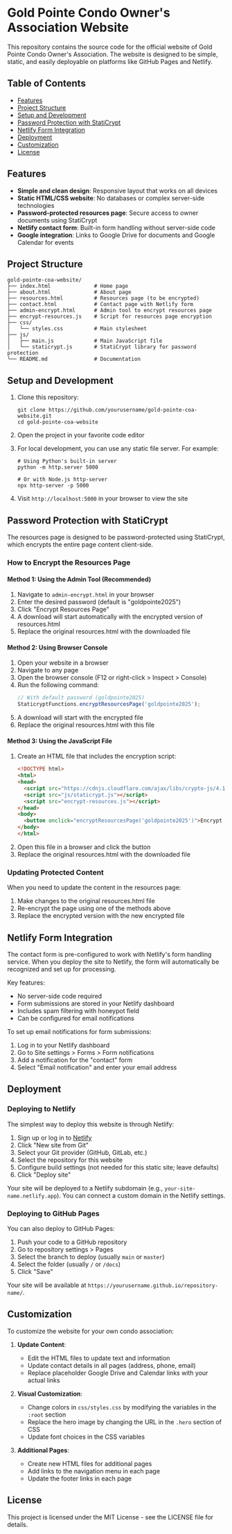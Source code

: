 # Gold Pointe Condo Owner's Association Website

This repository contains the source code for the official website of Gold Pointe Condo Owner's Association. The website is designed to be simple, static, and easily deployable on platforms like GitHub Pages and Netlify.

## Table of Contents

- [Features](#features)
- [Project Structure](#project-structure)
- [Setup and Development](#setup-and-development)
- [Password Protection with StatiCrypt](#password-protection-with-staticrypt)
- [Netlify Form Integration](#netlify-form-integration)
- [Deployment](#deployment)
- [Customization](#customization)
- [License](#license)

## Features

- **Simple and clean design**: Responsive layout that works on all devices
- **Static HTML/CSS website**: No databases or complex server-side technologies
- **Password-protected resources page**: Secure access to owner documents using StatiCrypt
- **Netlify contact form**: Built-in form handling without server-side code
- **Google integration**: Links to Google Drive for documents and Google Calendar for events

## Project Structure

```
gold-pointe-coa-website/
├── index.html              # Home page
├── about.html              # About page
├── resources.html          # Resources page (to be encrypted)
├── contact.html            # Contact page with Netlify form
├── admin-encrypt.html      # Admin tool to encrypt resources page
├── encrypt-resources.js    # Script for resources page encryption
├── css/
│   └── styles.css          # Main stylesheet
├── js/
│   ├── main.js             # Main JavaScript file
│   └── staticrypt.js       # StatiCrypt library for password protection
└── README.md               # Documentation
```

## Setup and Development

1. Clone this repository:
   ```
   git clone https://github.com/yourusername/gold-pointe-coa-website.git
   cd gold-pointe-coa-website
   ```

2. Open the project in your favorite code editor

3. For local development, you can use any static file server. For example:
   ```
   # Using Python's built-in server
   python -m http.server 5000
   
   # Or with Node.js http-server
   npx http-server -p 5000
   ```

4. Visit `http://localhost:5000` in your browser to view the site

## Password Protection with StatiCrypt

The resources page is designed to be password-protected using StatiCrypt, which encrypts the entire page content client-side.

### How to Encrypt the Resources Page

#### Method 1: Using the Admin Tool (Recommended)

1. Navigate to `admin-encrypt.html` in your browser
2. Enter the desired password (default is "goldpointe2025")
3. Click "Encrypt Resources Page"
4. A download will start automatically with the encrypted version of resources.html
5. Replace the original resources.html with the downloaded file

#### Method 2: Using Browser Console

1. Open your website in a browser
2. Navigate to any page
3. Open the browser console (F12 or right-click > Inspect > Console)
4. Run the following command:
   ```javascript
   // With default password (goldpointe2025)
   StaticryptFunctions.encryptResourcesPage('goldpointe2025');
   ```
5. A download will start with the encrypted file
6. Replace the original resources.html with this file

#### Method 3: Using the JavaScript File

1. Create an HTML file that includes the encryption script:
   ```html
   <!DOCTYPE html>
   <html>
   <head>
     <script src="https://cdnjs.cloudflare.com/ajax/libs/crypto-js/4.1.1/crypto-js.min.js"></script>
     <script src="js/staticrypt.js"></script>
     <script src="encrypt-resources.js"></script>
   </head>
   <body>
     <button onclick="encryptResourcesPage('goldpointe2025')">Encrypt Resources</button>
   </body>
   </html>
   ```
2. Open this file in a browser and click the button
3. Replace the original resources.html with the downloaded file

### Updating Protected Content

When you need to update the content in the resources page:

1. Make changes to the original resources.html file
2. Re-encrypt the page using one of the methods above
3. Replace the encrypted version with the new encrypted file

## Netlify Form Integration

The contact form is pre-configured to work with Netlify's form handling service. When you deploy the site to Netlify, the form will automatically be recognized and set up for processing.

Key features:
- No server-side code required
- Form submissions are stored in your Netlify dashboard
- Includes spam filtering with honeypot field
- Can be configured for email notifications

To set up email notifications for form submissions:
1. Log in to your Netlify dashboard
2. Go to Site settings > Forms > Form notifications
3. Add a notification for the "contact" form
4. Select "Email notification" and enter your email address

## Deployment

### Deploying to Netlify

The simplest way to deploy this website is through Netlify:

1. Sign up or log in to [Netlify](https://www.netlify.com/)
2. Click "New site from Git"
3. Select your Git provider (GitHub, GitLab, etc.)
4. Select the repository for this website
5. Configure build settings (not needed for this static site; leave defaults)
6. Click "Deploy site"

Your site will be deployed to a Netlify subdomain (e.g., `your-site-name.netlify.app`). You can connect a custom domain in the Netlify settings.

### Deploying to GitHub Pages

You can also deploy to GitHub Pages:

1. Push your code to a GitHub repository
2. Go to repository settings > Pages
3. Select the branch to deploy (usually `main` or `master`)
4. Select the folder (usually `/` or `/docs`)
5. Click "Save"

Your site will be available at `https://yourusername.github.io/repository-name/`.

## Customization

To customize the website for your own condo association:

1. **Update Content**:
   - Edit the HTML files to update text and information
   - Update contact details in all pages (address, phone, email)
   - Replace placeholder Google Drive and Calendar links with your actual links

2. **Visual Customization**:
   - Change colors in `css/styles.css` by modifying the variables in the `:root` section
   - Replace the hero image by changing the URL in the `.hero` section of CSS
   - Update font choices in the CSS variables

3. **Additional Pages**:
   - Create new HTML files for additional pages
   - Add links to the navigation menu in each page
   - Update the footer links in each page

## License

This project is licensed under the MIT License - see the LICENSE file for details.

